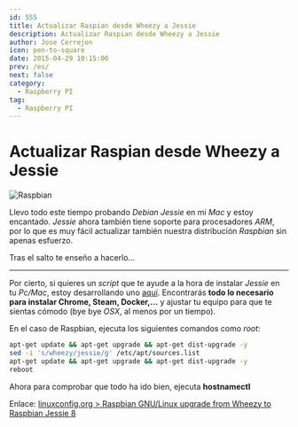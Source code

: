 ```yaml
---
id: 555
title: Actualizar Raspian desde Wheezy a Jessie
description: Actualizar Raspian desde Wheezy a Jessie
author: Jose Cerrejon
icon: pen-to-square
date: 2015-04-29 10:15:00
prev: /es/
next: false
category:
  - Raspberry PI
tag:
  - Raspberry PI
---
```


# Actualizar Raspian desde Wheezy a Jessie

![Raspbian](/images/raspbian.png)

Llevo todo este tiempo probando *Debian Jessie* en mi *Mac* y estoy encantado. *Jessie* ahora también tiene soporte para procesadores *ARM*, por lo que es muy fácil actualizar también nuestra distribución *Raspbian* sin apenas esfuerzo.

Tras el salto te enseño a hacerlo...

- - -
Por cierto, si quieres un *script* que te ayude a la hora de instalar *Jessie* en tu *Pc/Mac*, estoy desarrollando uno [aquí](https://github.com/jmcerrejon/scripts/blob/master/debian_8_post_install.sh). Encontrarás **todo lo necesario para instalar Chrome, Steam, Docker,...** y ajustar tu equipo para que te sientas cómodo (bye bye *OSX*, al menos por un tiempo).

En el caso de Raspbian, ejecuta los siguientes comandos como *root*:

```bash
apt-get update && apt-get upgrade && apt-get dist-upgrade -y
sed -i 's/wheezy/jessie/g' /etc/apt/sources.list
apt-get update && apt-get upgrade && apt-get dist-upgrade -y
reboot
```

Ahora para comprobar que todo ha ido bien, ejecuta **hostnamectl**

Enlace: [linuxconfig.org > Raspbian GNU/Linux upgrade from Wheezy to Raspbian Jessie 8](http://linuxconfig.org/raspbian-gnu-linux-upgrade-from-wheezy-to-raspbian-jessie-8)